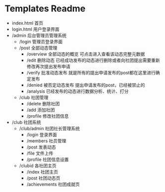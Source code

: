 # Templates Readme

* index.html 首页
* login.html 用户登录界面
* /admin 后台管理员管理系统
    * /login 管理员登录界面
    * /post 全部动态管理
        * /overview 全部动态的概览 可点击进入查看该动态完整元数据
        * /edit 删除动态 已经成功发布的动态进行删除或者向社团提出需要重新修改再次提出发布申请
        * /verify 批准动态发布 就是所有的提出申请发布的post都在这里进行确定发布
        * /denied 被否定动态发布 提出申请发布的post，已经被禁止的
        * /analysis 已经发布的动态进行数据分析、统计、打分
    * /club 社团管理
        * /delete 删除社团
        * /add 添加社团
        * /profile 修改社团信息
* /club 社团系统
    * /club/admin 社团社长管理系统
        * /login 登录界面
        * /members 社员管理
        * /post 发表动态
        * /file 文件上传
        * /profile 社团信息设置
    * /clubid 各社团主页
        * /index 社团主页
        * /post 社团动态页
        * /achievements 社团成就页
